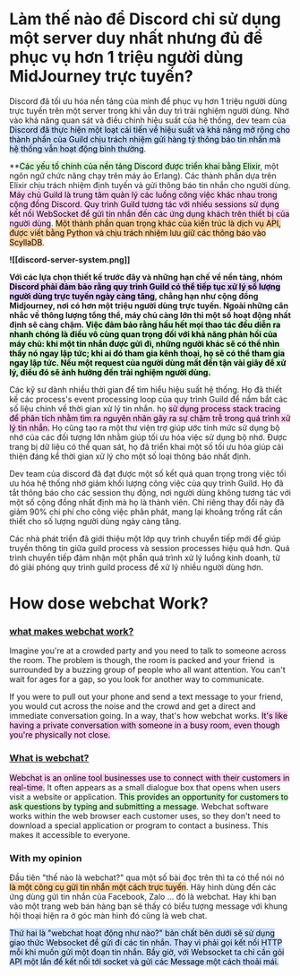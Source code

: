
# Làm thế nào để Discord chỉ sử dụng một server duy nhất nhưng đủ để phục vụ hơn 1 triệu người dùng MidJourney trực tuyến?

Discord đã tối ưu hóa nền tảng của mình để phục vụ hơn 1 triệu người dùng trực tuyến trên một server trong khi vẫn duy trì trải nghiệm người dùng. Nhờ vào khả năng quan sát và điều chỉnh hiệu suất của hệ thống, dev team của <mark style="background: #ADCCFFA6;">Discord đã thực hiện một loạt cải tiến về hiệu suất và khả năng mở rộng cho thành phần của Guild chịu trách nhiệm gửi hàng tỷ thông báo tin nhắn mà hệ thống vẫn hoạt động bình thường</mark>.

**<mark style="background: #BBFABBA6;">Các yếu tố chính của nền tảng Discord được triển khai bằng Elixir</mark>, một ngôn ngữ chức năng chạy trên máy ảo Erlang). Các thành phần dựa trên Elixir chịu trách nhiệm định tuyến và gửi thông báo tin nhắn cho người dùng. <mark style="background: #FFB8EBA6;">Máy chủ Guild là trung tâm quản lý các luồng công việc khác nhau trong cộng đồng Discord. Quy trình Guild tương tác với nhiều sessions sử dụng kết nối WebSocket để gửi tin nhắn đến các ứng dụng khách trên thiết bị của người dùng</mark>. <mark style="background: #FFB86CA6;">Một thành phần quan trọng khác của kiến ​​trúc là dịch vụ API, được viết bằng Python và chịu trách nhiệm lưu giữ các thông báo vào ScyllaDB</mark>.

**![[discord-server-system.png]]**

**Với các lựa chọn thiết kế trước đây và những hạn chế về nền tảng, nhóm <mark style="background: #D2B3FFA6;">Discord phải đảm bảo rằng quy trình Guild có thể tiếp tục xử lý số lượng người dùng trực tuyến ngày càng tăng</mark>, chẳng hạn như cộng đồng Midjourney, nơi có hơn một triệu người dùng trực tuyến. Ngoài những cân nhắc về thông lượng tổng thể, máy chủ càng lớn thì một số hoạt động nhất định sẽ càng chậm. <mark style="background: #BBFABBA6;">Việc đảm bảo rằng hầu hết mọi thao tác đều diễn ra nhanh chóng là điều vô cùng quan trọng đối với khả năng phản hồi của máy chủ: khi một tin nhắn được gửi đi, những người khác sẽ có thể nhìn thấy nó ngay lập tức; khi ai đó tham gia kênh thoại, họ sẽ có thể tham gia ngay lập tức. Nếu một request của người dùng mất đến tận vài giây để xử lý, điều đó sẽ ảnh hưởng đến trải nghiệm người dùng.</mark>**

Các kỹ sư dành nhiều thời gian để tìm hiểu hiệu suất hệ thống. Họ đã thiết kế các process's event processing loop của quy trình Guild để nắm bắt các số liệu chính về thời gian xử lý tin nhắn. họ <mark style="background: #FFB8EBA6;">sử dụng process stack tracing để phân tích nhằm tìm ra nguyên nhân gây ra sự chậm trễ trong quá trình xử lý tin nhắn.</mark> Họ cũng tạo ra một thư viện trợ giúp ước tính mức sử dụng bộ nhớ của các đối tượng lớn nhằm giúp tối ưu hóa việc sử dụng bộ nhớ. Được trang bị dữ liệu có thể quan sát, họ đã triển khai một số tối ưu hóa giúp cải thiện đáng kể thời gian xử lý cho một số loại thông báo nhất định.

Dev team của discord đã đạt được một số kết quả quan trọng trong việc tối ưu hóa hệ thống nhờ giảm khối lượng công việc của quy trình Guild. Họ đã tắt thông báo cho các session thụ động, nơi người dùng không tương tác với một số cộng đồng nhất định mà họ là thành viên. Chỉ riêng thay đổi này đã giảm 90% chi phí cho công việc phân phát, mang lại khoảng trống rất cần thiết cho số lượng người dùng ngày càng tăng.

Các nhà phát triển đã giới thiệu một lớp quy trình chuyển tiếp mới để giúp truyền thông tin giữa guild process và session processes hiệu quả hơn. Quá trình chuyển tiếp đảm nhận một phần quá trình xử lý luồng kinh doanh, từ đó giải phóng quy trình guild process để xử lý nhiều người dùng hơn.






# How dose webchat Work?

### [what makes webchat work?](https://www.webio.com/blog/how-does-live-chat-work)
Imagine you're at a crowded party and you need to talk to someone across the room. The problem is though, the room is packed and your friend  is surrounded by a buzzing group of people who all want attention. You can't wait for ages for a gap, so you look for another way to communicate. 

If you were to pull out your phone and send a text message to your friend, you would cut across the noise and the crowd and get a direct and immediate conversation going. In a way, that's how webchat works. <mark style="background: #FFB8EBA6;">It's like having a private conversation with someone in a busy room, even though you're physically not close.</mark>

### [What is webchat?](https://www.indeed.com/career-advice/career-development/how-does-webchat-work)
<mark style="background: #FFB8EBA6;">Webchat is an online tool businesses use to connect with their customers in real-time.</mark> It often appears as a small dialogue box that opens when users visit a website or application. <mark style="background: #BBFABBA6;">This provides an opportunity for customers to ask questions by typing and submitting a message</mark>. Webchat software works within the web browser each customer uses, so they don't need to download a special application or program to contact a business. This makes it accessible to everyone.

### **With my opinion**

Đầu tiên "thế nào là webchat?" qua một số bài đọc trên thì ta có thể nói nó <mark style="background: #FFB86CA6;">là một công cụ gửi tin nhắn một cách trực tuyến</mark>. Hãy hình dùng đến các ứng dùng gửi tin nhắn của Facebook, Zalo ... đó là webchat. Hay khi bạn vào một trang web bán hàng bạn sẽ thấy có biểu tượng message với khung hội thoại hiện ra ở góc màn hình đó cũng là web chat. 

<mark style="background: #ADCCFFA6;">Thứ hai là "webchat hoạt động như nào?" bản chất bên dưới sẽ sử dụng giao thức Websocket để gửi đi các tin nhắn. Thay vì phải gọi kết nối HTTP mỗi khi muốn gửi một đoạn tin nhắn. Bầy giờ, với Websocket ta chỉ cần gỏi API một lần để kết nối tới socket và gửi các Message một cách thoải mái. </mark>



